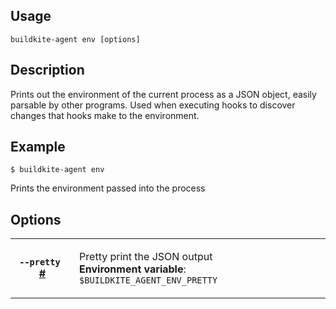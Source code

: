 <!--
  _____   ____    _   _  ____ _______   ______ _____ _____ _______ 
 |  __ \ / __ \  | \ | |/ __ \__   __| |  ____|  __ \_   _|__   __|
 | |  | | |  | | |  \| | |  | | | |    | |__  | |  | || |    | |   
 | |  | | |  | | | . ` | |  | | | |    |  __| | |  | || |    | |   
 | |__| | |__| | | |\  | |__| | | |    | |____| |__| || |_   | |   
 |_____/ \____/  |_| \_|\____/  |_|    |______|_____/_____|  |_|   

This file is auto-generated by scripts/update-agent-help.sh, please update the
agent CLI help in https://github.com/buildkite/agent and run the generation
script.

-->

## Usage

`buildkite-agent env [options]`

## Description
Prints out the environment of the current process as a JSON object, easily
parsable by other programs. Used when executing hooks to discover changes
that hooks make to the environment.

## Example
    $ buildkite-agent env

Prints the environment passed into the process


## Options

<!-- vale off -->

<table class="Docs__attribute__table">
<tr id="pretty"><th><code>--pretty </code> <a class="Docs__attribute__link" href="#pretty">#</a></th><td><p>Pretty print the JSON output<br /><strong>Environment variable</strong>: <code>$BUILDKITE_AGENT_ENV_PRETTY</code></p></td></tr>
</table>

<!-- vale on -->
